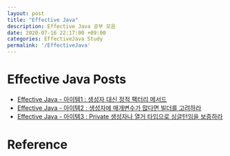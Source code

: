 ```yaml
---
layout: post
title: "Effective Java"
description: Effective Java 공부 모음
date: 2020-07-16 22:17:00 +09:00
categories: EffectiveJava Study
permalink: '/EffectiveJava'
---
```


# Effective Java Posts
- [Effective Java - 아이템1 : 생성자 대신 정적 팩터리 메서드](https://yoowonyoung.github.io/posts/Effective-Java-01/)
- [Effective Java - 아이템2 : 생성자에 매개변수가 많다면 빌더를 고려하라](https://yoowonyoung.github.io/posts/Effective-Java-02/)
- [Effective Java - 아이템3 : Private 생성자나 열거 타입으로 싱글턴임을 보증하라](https://yoowonyoung.github.io/posts/Effective-Java-03/)

# Reference

